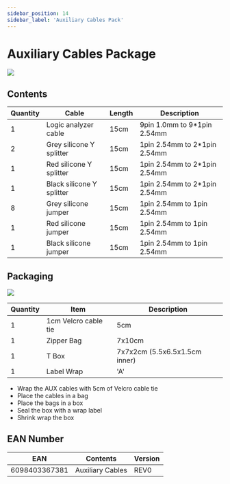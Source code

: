 ```yaml
---
sidebar_position: 14
sidebar_label: 'Auxiliary Cables Pack'
---
```

# Auxiliary Cables Package

![](./img/cable-a.jpg)

## Contents
|Quantity|Cable|Length|Description|
|-|-|-|-|
|1|Logic analyzer cable|15cm|9pin 1.0mm to 9*1pin 2.54mm|
|2|Grey silicone Y splitter|15cm|1pin 2.54mm to 2*1pin 2.54mm|
|1|Red silicone Y splitter|15cm|1pin 2.54mm to 2*1pin 2.54mm|
|1|Black silicone Y splitter|15cm|1pin 2.54mm to 2*1pin 2.54mm|
|8|Grey silicone jumper|15cm|1pin 2.54mm to 1pin 2.54mm|
|1|Red silicone jumper|15cm|1pin 2.54mm to 1pin 2.54mm|
|1|Black silicone jumper|15cm|1pin 2.54mm to 1pin 2.54mm|

## Packaging

![](./img/wrap-a.jpg)

|Quantity|Item|Description|
|-|-|-|
|1|1cm Velcro cable tie|5cm|
|1|Zipper Bag|7x10cm|
|1|T Box|7x7x2cm (5.5x6.5x1.5cm inner)|
|1|Label Wrap|'A'|

- Wrap the AUX cables with 5cm of Velcro cable tie
- Place the cables in a bag
- Place the bags in a box
- Seal the box with a wrap label
- Shrink wrap the box

## EAN Number

|**EAN**|**Contents**|**Version**|
|-|-|-|
|6098403367381|Auxiliary Cables|REV0|
